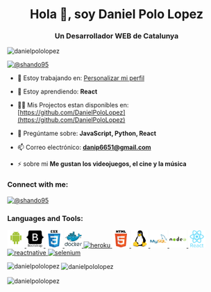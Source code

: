 <h1 align="center">Hola 👋, soy Daniel Polo Lopez</h1>
<h3 align="center">Un Desarrollador WEB de Catalunya</h3>

<p align="left"> <img src="https://komarev.com/ghpvc/?username=danielpololopez&label=Profile%20views&color=0e75b6&style=flat" alt="danielpololopez" /> </p>

<p align="left"> <a href="https://twitter.com/@shando95" target="blank"><img src="https://img.shields.io/twitter/follow/@shando95?logo=twitter&style=for-the-badge" alt="@shando95" /></a> </p>

- 🔭 Estoy trabajando en: [Personalizar mi perfil](https://github.com/DanielPoloLopez/DanielPoloLopez)

- 🌱 Estoy aprendiendo: **React**

- 👨‍💻 Mis Projectos estan disponibles en: [https://github.com/DanielPoloLopez](https://github.com/DanielPoloLopez)

- 💬 Pregúntame sobre: **JavaScript, Python, React**

- 📫 Correo electrónico: **danip6651@gmail.com**

- ⚡ sobre mi **Me gustan los videojuegos, el cine y la música**

<h3 align="left">Connect with me:</h3>
<p align="left">
<a href="https://twitter.com/@shando95" target="blank"><img align="center" src="https://raw.githubusercontent.com/rahuldkjain/github-profile-readme-generator/master/src/images/icons/Social/twitter.svg" alt="@shando95" height="30" width="40" /></a>
</p>

<h3 align="left">Languages and Tools:</h3>
<p align="left"> <a href="https://developer.android.com" target="_blank" rel="noreferrer"> <img src="https://raw.githubusercontent.com/devicons/devicon/master/icons/android/android-original-wordmark.svg" alt="android" width="40" height="40"/> </a> <a href="https://getbootstrap.com" target="_blank" rel="noreferrer"> <img src="https://raw.githubusercontent.com/devicons/devicon/master/icons/bootstrap/bootstrap-plain-wordmark.svg" alt="bootstrap" width="40" height="40"/> </a> <a href="https://www.w3schools.com/css/" target="_blank" rel="noreferrer"> <img src="https://raw.githubusercontent.com/devicons/devicon/master/icons/css3/css3-original-wordmark.svg" alt="css3" width="40" height="40"/> </a> <a href="https://www.docker.com/" target="_blank" rel="noreferrer"> <img src="https://raw.githubusercontent.com/devicons/devicon/master/icons/docker/docker-original-wordmark.svg" alt="docker" width="40" height="40"/> </a> <a href="https://heroku.com" target="_blank" rel="noreferrer"> <img src="https://www.vectorlogo.zone/logos/heroku/heroku-icon.svg" alt="heroku" width="40" height="40"/> </a> <a href="https://www.w3.org/html/" target="_blank" rel="noreferrer"> <img src="https://raw.githubusercontent.com/devicons/devicon/master/icons/html5/html5-original-wordmark.svg" alt="html5" width="40" height="40"/> </a> <a href="https://www.linux.org/" target="_blank" rel="noreferrer"> <img src="https://raw.githubusercontent.com/devicons/devicon/master/icons/linux/linux-original.svg" alt="linux" width="40" height="40"/> </a> <a href="https://www.mysql.com/" target="_blank" rel="noreferrer"> <img src="https://raw.githubusercontent.com/devicons/devicon/master/icons/mysql/mysql-original-wordmark.svg" alt="mysql" width="40" height="40"/> </a> <a href="https://nodejs.org" target="_blank" rel="noreferrer"> <img src="https://raw.githubusercontent.com/devicons/devicon/master/icons/nodejs/nodejs-original-wordmark.svg" alt="nodejs" width="40" height="40"/> </a> <a href="https://reactjs.org/" target="_blank" rel="noreferrer"> <img src="https://raw.githubusercontent.com/devicons/devicon/master/icons/react/react-original-wordmark.svg" alt="react" width="40" height="40"/> </a> <a href="https://reactnative.dev/" target="_blank" rel="noreferrer"> <img src="https://reactnative.dev/img/header_logo.svg" alt="reactnative" width="40" height="40"/> </a> <a href="https://www.selenium.dev" target="_blank" rel="noreferrer"> <img src="https://raw.githubusercontent.com/detain/svg-logos/780f25886640cef088af994181646db2f6b1a3f8/svg/selenium-logo.svg" alt="selenium" width="40" height="40"/> </a> </p>

<p><img align="left" src="https://github-readme-stats.vercel.app/api/top-langs?username=danielpololopez&show_icons=true&locale=en&layout=compact" alt="danielpololopez" /></p>

<p>&nbsp;<img align="center" src="https://github-readme-stats.vercel.app/api?username=danielpololopez&show_icons=true&locale=en" alt="danielpololopez" /></p>

<p><img align="center" src="https://github-readme-streak-stats.herokuapp.com/?user=danielpololopez&" alt="danielpololopez" /></p>
